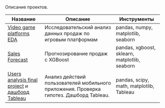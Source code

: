 Описание проектов. 

| Название    |  Описание  | Инструменты |
| -----------   | ----------- | ----------- |
| [Video game platforms EDA](https://github.com/MixailD/projects/tree/main/video_game_platforms_eda)| Исследовательский анализ данных продаж по игровым платформам     | pandas, numpy, matplotlib, seaborn      |
| [Sales Forecast](https://github.com/MixailD/projects/tree/main/sales_forecast)| Прогнозирование продаж с XGBoost     | pandas, xgboost, sklearn, matplotlib, seaborn      |
| [Users analysis final project](https://github.com/MixailD/projects/tree/main/users_analysis_final_project) и [дашборд Tableau](https://public.tableau.com/profile/mikhail.d7587#!/vizhome/Final_16084639193440/Dashboard)| Анализ действий пользователей мобильного приложения. Проверка гипотез. Дашборд Tableau. | pandas, scipy, math,  matplotlib, Tableau      |
